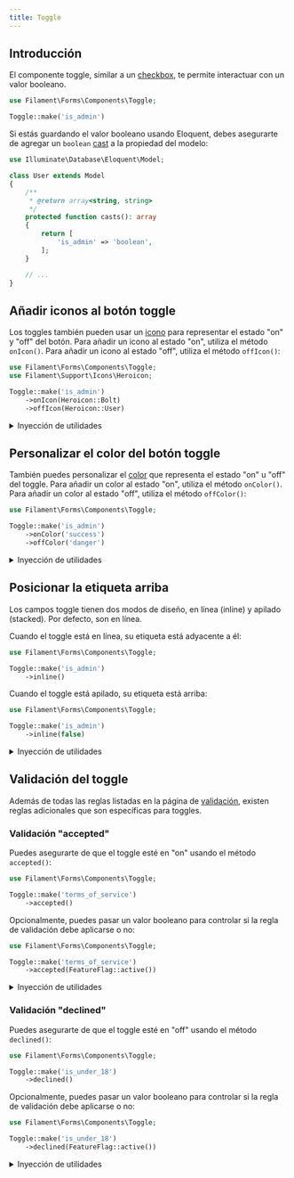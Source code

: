 ```yaml
---
title: Toggle
---
```


## Introducción

El componente toggle, similar a un [checkbox](checkbox), te permite interactuar con un valor booleano.

```php
use Filament\Forms\Components\Toggle;

Toggle::make('is_admin')
```

Si estás guardando el valor booleano usando Eloquent, debes asegurarte de agregar un `boolean` [cast](https://laravel.com/docs/eloquent-mutators#attribute-casting) a la propiedad del modelo:

```php
use Illuminate\Database\Eloquent\Model;

class User extends Model
{
    /**
     * @return array<string, string>
     */
    protected function casts(): array
    {
        return [
            'is_admin' => 'boolean',
        ];
    }

    // ...
}
```

## Añadir iconos al botón toggle

Los toggles también pueden usar un [icono](../styling/icons) para representar el estado "on" y "off" del botón. Para añadir un icono al estado "on", utiliza el método `onIcon()`. Para añadir un icono al estado "off", utiliza el método `offIcon()`:

```php
use Filament\Forms\Components\Toggle;
use Filament\Support\Icons\Heroicon;

Toggle::make('is_admin')
    ->onIcon(Heroicon::Bolt)
    ->offIcon(Heroicon::User)
```

<details>
<summary>Inyección de utilidades</summary>

Además de permitir valores estáticos, los métodos <code>onIcon()</code> y <code>offIcon()</code> también aceptan funciones para calcularlos dinámicamente. Puedes inyectar varias utilidades en la función como parámetros.

</details>

## Personalizar el color del botón toggle

También puedes personalizar el [color](../styling/colors) que representa el estado "on" u "off" del toggle. Para añadir un color al estado "on", utiliza el método `onColor()`. Para añadir un color al estado "off", utiliza el método `offColor()`:

```php
use Filament\Forms\Components\Toggle;

Toggle::make('is_admin')
    ->onColor('success')
    ->offColor('danger')
```

<details>
<summary>Inyección de utilidades</summary>

Además de permitir valores estáticos, los métodos <code>onColor()</code> y <code>offColor()</code> también aceptan funciones para calcularlos dinámicamente. Puedes inyectar varias utilidades en la función como parámetros.

</details>

## Posicionar la etiqueta arriba

Los campos toggle tienen dos modos de diseño, en línea (inline) y apilado (stacked). Por defecto, son en línea.

Cuando el toggle está en línea, su etiqueta está adyacente a él:

```php
use Filament\Forms\Components\Toggle;

Toggle::make('is_admin')
    ->inline()
```

Cuando el toggle está apilado, su etiqueta está arriba:

```php
use Filament\Forms\Components\Toggle;

Toggle::make('is_admin')
    ->inline(false)
```

<details>
<summary>Inyección de utilidades</summary>

Además de permitir un valor estático, el método <code>inline()</code> también acepta una función para calcularlo dinámicamente. Puedes inyectar varias utilidades en la función como parámetros.

</details>

## Validación del toggle

Además de todas las reglas listadas en la página de [validación](validation), existen reglas adicionales que son específicas para toggles.

### Validación "accepted"

Puedes asegurarte de que el toggle esté en "on" usando el método `accepted()`:

```php
use Filament\Forms\Components\Toggle;

Toggle::make('terms_of_service')
    ->accepted()
```

Opcionalmente, puedes pasar un valor booleano para controlar si la regla de validación debe aplicarse o no:

```php
use Filament\Forms\Components\Toggle;

Toggle::make('terms_of_service')
    ->accepted(FeatureFlag::active())
```

<details>
<summary>Inyección de utilidades</summary>

Además de permitir un valor estático, el método <code>accepted()</code> también acepta una función para calcularlo dinámicamente. Puedes inyectar varias utilidades en la función como parámetros.

</details>

### Validación "declined"

Puedes asegurarte de que el toggle esté en "off" usando el método `declined()`:

```php
use Filament\Forms\Components\Toggle;

Toggle::make('is_under_18')
    ->declined()
```

Opcionalmente, puedes pasar un valor booleano para controlar si la regla de validación debe aplicarse o no:

```php
use Filament\Forms\Components\Toggle;

Toggle::make('is_under_18')
    ->declined(FeatureFlag::active())
```

<details>
<summary>Inyección de utilidades</summary>

Además de permitir un valor estático, el método <code>declined()</code> también acepta una función para calcularlo dinámicamente. Puedes inyectar varias utilidades en la función como parámetros.

</details>
